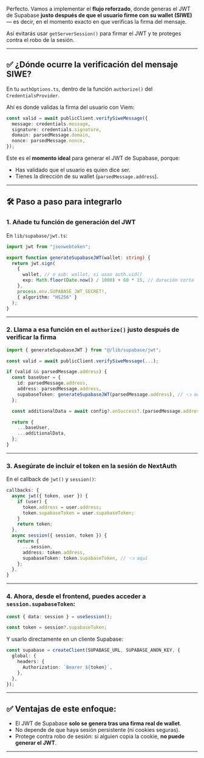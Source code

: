 Perfecto. Vamos a implementar el **flujo reforzado**, donde generas el JWT de Supabase **justo después de que el usuario firme con su wallet (SIWE)** — es decir, en el momento exacto en que verificas la firma del mensaje.

Así evitarás usar `getServerSession()` para firmar el JWT y te proteges contra el robo de la sesión.

---

## ✅ ¿Dónde ocurre la verificación del mensaje SIWE?

En tu `authOptions.ts`, dentro de la función `authorize()` del `CredentialsProvider`.

Ahí es donde validas la firma del usuario con Viem:

```ts
const valid = await publicClient.verifySiweMessage({
  message: credentials.message,
  signature: credentials.signature,
  domain: parsedMessage.domain,
  nonce: parsedMessage.nonce,
});
```

Este es el **momento ideal** para generar el JWT de Supabase, porque:

* Has validado que el usuario es quien dice ser.
* Tienes la dirección de su wallet (`parsedMessage.address`).

---

## 🛠 Paso a paso para integrarlo

### 1. Añade tu función de generación del JWT

En `lib/supabase/jwt.ts`:

```ts
import jwt from "jsonwebtoken";

export function generateSupabaseJWT(wallet: string) {
  return jwt.sign(
    {
      wallet, // o sub: wallet, si usas auth.uid()
      exp: Math.floor(Date.now() / 1000) + 60 * 15, // duración corta
    },
    process.env.SUPABASE_JWT_SECRET!,
    { algorithm: "HS256" }
  );
}
```

---

### 2. Llama a esa función **en el `authorize()`** justo después de verificar la firma

```ts
import { generateSupabaseJWT } from "@/lib/supabase/jwt";

const valid = await publicClient.verifySiweMessage(...);

if (valid && parsedMessage.address) {
  const baseUser = {
    id: parsedMessage.address,
    address: parsedMessage.address,
    supabaseToken: generateSupabaseJWT(parsedMessage.address), // 👈 aquí
  };

  const additionalData = await config?.onSuccess?.(parsedMessage.address);

  return {
    ...baseUser,
    ...additionalData,
  };
}
```

---

### 3. Asegúrate de **incluir el token en la sesión de NextAuth**

En el callback de `jwt()` y `session()`:

```ts
callbacks: {
  async jwt({ token, user }) {
    if (user) {
      token.address = user.address;
      token.supabaseToken = user.supabaseToken;
    }
    return token;
  },
  async session({ session, token }) {
    return {
      ...session,
      address: token.address,
      supabaseToken: token.supabaseToken, // 👈 aquí
    };
  },
}
```

---

### 4. Ahora, desde el **frontend**, puedes acceder a `session.supabaseToken`:

```ts
const { data: session } = useSession();

const token = session?.supabaseToken;
```

Y usarlo directamente en un cliente Supabase:

```ts
const supabase = createClient(SUPABASE_URL, SUPABASE_ANON_KEY, {
  global: {
    headers: {
      Authorization: `Bearer ${token}`,
    },
  },
});
```

---

## ✅ Ventajas de este enfoque:

* El JWT de Supabase **solo se genera tras una firma real de wallet**.
* No depende de que haya sesión persistente (ni cookies seguras).
* Protege contra robo de sesión: si alguien copia la cookie, **no puede generar el JWT**.

---
